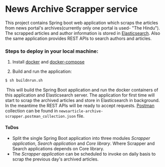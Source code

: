 # News Archive Scrapper service

This project contains Spring boot web application which scraps the articles from news portal's archives(currently only one portal is used- "The Hindu"). The scrapped articles and author information is stored in [Elasticsearch](https://www.elastic.co/products/elasticsearch). Also the same application provides REST APIs to search authors and articles.

### Steps to deploy in your local machine:

1. Install [docker](https://docs.docker.com/install/) and [docker-compose](https://docs.docker.com/compose/install/)

2. Build and run the application:

```sh
$ sh buildnrun.sh
```
​	This will build the Spring Boot application and run the docker containers of this application and 		Elasticsearch server. The application for first time will start to scrap the archived articles and store in Elasticsearch in background. In the meantime the REST APIs will be ready to accept requests. [Postman](https://www.getpostman.com/apps) collection can be found in ``` newsarticle-archive-scrapper.postman_collection.json ``` file.

#### ToDos

- Split the single Spring Boot application into three modules *Scrapper application*, *Search application* and *Core library*. Where Scrapper and Search applications depends on Core library.
- The *Scrapper application* can be scheduled to invoke on daily basis to scrap the previous day's archived articles.

